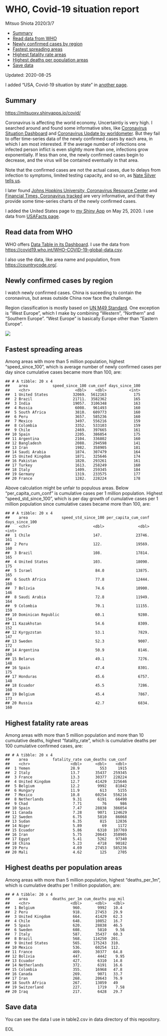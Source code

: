 WHO, Covid-19 situation report
================
Mitsuo Shiota
2020/3/7

  - [Summary](#summary)
  - [Read data from WHO](#read-data-from-who)
  - [Newly confirmed cases by region](#newly-confirmed-cases-by-region)
  - [Fastest spreading areas](#fastest-spreading-areas)
  - [Highest fatality rate areas](#highest-fatality-rate-areas)
  - [Highest deaths per population
    areas](#highest-deaths-per-population-areas)
  - [Save data](#save-data)

Updated: 2020-08-25

I added “USA, Covid-19 situation by state” in [another page](USA.md).

## Summary

<https://mitsuoxv.shinyapps.io/covid/>

Coronavirus is affecting the world economy. Uncertaintiy is very high. I
searched around and found some informative sites, like [Coronavirus
Situation
Dashboard](https://who.maps.arcgis.com/apps/opsdashboard/index.html#/c88e37cfc43b4ed3baf977d77e4a0667)
and [Coronavirus Update by
worldometer](https://www.worldometers.info/coronavirus/). But they fail
to offer time-series data of the newly confirmed cases by each area, in
which I am most interested. If the average number of infections one
infected person inflict is even slightly more than one, infections grow
exponentially. If less than one, the newly confirmed cases begin to
decrease, and the virus will be contained eventually in that area.

Note that the confirmed cases are not the actual cases, due to delays
from infection to symptoms, limited testing capacity, and so on, as
[Nate Silver tells
us](https://fivethirtyeight.com/features/coronavirus-case-counts-are-meaningless/).

I later found [Johns Hopkins University, Coronavirus Resource
Center](https://coronavirus.jhu.edu/) and [Financial Times, Coronavirus
tracked](https://www.ft.com/content/a26fbf7e-48f8-11ea-aeb3-955839e06441)
are very informative, and that they provide some time-series charts of
the newly confirmed cases.

I added the United States page to [my Shiny
App](https://mitsuoxv.shinyapps.io/covid/) on May 25, 2020. I use data
from [USAFacts
page](https://usafacts.org/visualizations/coronavirus-covid-19-spread-map/).

## Read data from WHO

WHO offers [Data Table in its Dashboard](https://covid19.who.int/table).
I use the data from
<https://covid19.who.int/WHO-COVID-19-global-data.csv>.

I also use the data, like area name and population, from
<https://countrycode.org/>.

## Newly confirmed cases by region

I watch newly confirmed cases. China is suceeding to contain the
coronavirus, but areas outside China now face the challenge.

Region classification is mostly based on [UN M49
Standard](https://unstats.un.org/unsd/methodology/m49/). One exception
is “West Europe”, which I make by combining “Western”, “Northern” and
“Southern Europe”. “West Europe” is basically Europe other than
“Eastern Europe”.

![](README_files/figure-gfm/chart-1.png)<!-- -->

## Fastest spreading areas

Among areas with more than 5 million population, highest
“speed\_since\_100”, which is average number of newly confirmed cases
per day since cumulative cases became more than 100, are:

    ## # A tibble: 20 x 4
    ##    area           speed_since_100 cum_conf days_since_100
    ##    <chr>                    <dbl>    <dbl>          <int>
    ##  1 United States           32069.  5612163            175
    ##  2 Brazil                  21711.  3582362            165
    ##  3 India                   19057.  3106348            163
    ##  4 Russia                   6008.   961493            160
    ##  5 South Africa             3810.   609773            160
    ##  6 Peru                     3657.   585236            160
    ##  7 Mexico                   3497.   556216            159
    ##  8 Colombia                 3352.   533103            159
    ##  9 Chile                    2469.   397665            161
    ## 10 Spain                    2205.   386054            175
    ## 11 Argentina                2104.   336802            160
    ## 12 Bangladesh               2088.   294598            141
    ## 13 Iran                     1982.   358905            181
    ## 14 Saudi Arabia             1874.   307479            164
    ## 15 United Kingdom           1871.   325646            174
    ## 16 Pakistan                 1820.   293261            161
    ## 17 Turkey                   1613.   258249            160
    ## 18 Italy                    1409.   259345            184
    ## 19 Germany                  1319.   233575            177
    ## 20 France                   1282.   228224            178

Above calculation might be unfair to populous areas. Below
“per\_capita\_cum\_conf” is cumulative cases per 1 million population.
Highest “speed\_std\_since\_100”, which is per day growth of cumulative
cases per 1 million population since cumulative cases became more than
100, are:

    ## # A tibble: 20 x 4
    ##    area               speed_std_since_100 per_capita_cum_conf days_since_100
    ##    <chr>                            <dbl>               <dbl>          <int>
    ##  1 Chile                            147.               23746.            161
    ##  2 Peru                             122.               19569.            160
    ##  3 Brazil                           108.               17814.            165
    ##  4 United States                    103.               18090.            175
    ##  5 Israel                            84.0              13875.            165
    ##  6 South Africa                      77.8              12444.            160
    ##  7 Bolivia                           74.6              10900.            146
    ##  8 Saudi Arabia                      72.8              11949.            164
    ##  9 Colombia                          70.1              11155.            159
    ## 10 Dominican Republic                60.1               9280.            154
    ## 11 Kazakhstan                        54.6               8309.            152
    ## 12 Kyrgyzstan                        53.1               7829.            147
    ## 13 Sweden                            52.3               9007.            172
    ## 14 Argentina                         50.9               8146.            160
    ## 15 Belarus                           49.1               7276.            148
    ## 16 Spain                             47.4               8301.            175
    ## 17 Honduras                          45.6               6757.            148
    ## 18 Ecuador                           45.5               7286.            160
    ## 19 Belgium                           45.4               7867.            173
    ## 20 Russia                            42.7               6834.            160

## Highest fatality rate areas

Among areas with more than 5 million population and more than 10
cumulative deaths, highest “fatality\_rate”, which is cumulative deaths
per 100 cumulative confirmed cases, are:

    ## # A tibble: 20 x 4
    ##    area           fatality_rate cum_deaths cum_conf
    ##    <chr>                  <dbl>      <dbl>    <dbl>
    ##  1 Yemen                  28.9         553     1915
    ##  2 Italy                  13.7       35437   259345
    ##  3 France                 13.3       30377   228224
    ##  4 United Kingdom         12.7       41429   325646
    ##  5 Belgium                12.2        9992    81842
    ##  6 Hungary                11.9         613     5155
    ##  7 Mexico                 10.8       60254   556216
    ##  8 Netherlands             9.31       6191    66490
    ##  9 Chad                    7.71         76      986
    ## 10 Spain                   7.47      28838   386054
    ## 11 Canada                  7.28       9071   124629
    ## 12 Sweden                  6.75       5810    86068
    ## 13 Sudan                   6.35        815    12836
    ## 14 Niger                   5.89         69     1172
    ## 15 Ecuador                 5.86       6310   107769
    ## 16 Iran                    5.75      20643   358905
    ## 17 Egypt                   5.41       5262    97340
    ## 18 China                   5.23       4718    90182
    ## 19 Peru                    4.69      27453   585236
    ## 20 Mali                    4.62        125     2705

## Highest deaths per population areas

Among areas with more than 5 million population, highest
“deaths\_per\_1m”, which is cumulative deaths per 1 million
population, are:

    ## # A tibble: 20 x 4
    ##    area           deaths_per_1m cum_deaths pop_mil
    ##    <chr>                  <dbl>      <dbl>   <dbl>
    ##  1 Belgium                 960.       9992   10.4 
    ##  2 Peru                    918.      27453   29.9 
    ##  3 United Kingdom          664.      41429   62.3 
    ##  4 Chile                   648.      10852   16.7 
    ##  5 Spain                   620.      28838   46.5 
    ##  6 Sweden                  608.       5810    9.56
    ##  7 Italy                   587.      35437   60.3 
    ##  8 Brazil                  568.     114250  201.  
    ##  9 United States           565.     175243  310.  
    ## 10 Mexico                  536.      60254  112.  
    ## 11 France                  469.      30377   64.8 
    ## 12 Bolivia                 447.       4442    9.95
    ## 13 Ecuador                 427.       6310   14.8 
    ## 14 Netherlands             372.       6191   16.6 
    ## 15 Colombia                355.      16968   47.8 
    ## 16 Canada                  269.       9071   33.7 
    ## 17 Iran                    268.      20643   76.9 
    ## 18 South Africa            267.      13059   49   
    ## 19 Switzerland             227.       1719    7.58
    ## 20 Iraq                    217.       6428   29.7

## Save data

You can see the data I use in table2.csv in data directory of this
repository.

EOL
